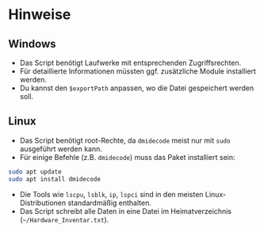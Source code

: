 # Hinweise

## Windows
- Das Script benötigt Laufwerke mit entsprechenden Zugriffsrechten.
- Für detaillierte Informationen müssten ggf. zusätzliche Module installiert werden.
- Du kannst den `$exportPath` anpassen, wo die Datei gespeichert werden soll.

## Linux
- Das Script benötigt root-Rechte, da `dmidecode` meist nur mit `sudo` ausgeführt werden kann.
- Für einige Befehle (z.B. `dmidecode`) muss das Paket installiert sein:

```bash
sudo apt update
sudo apt install dmidecode
```

- Die Tools wie `lscpu`, `lsblk`, `ip`, `lspci` sind in den meisten Linux-Distributionen standardmäßig enthalten.
- Das Script schreibt alle Daten in eine Datei im Heimatverzeichnis (`~/Hardware_Inventar.txt`).
